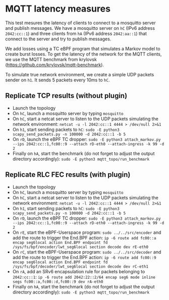 # MQTT latency measures

This test mesures the latency of clients to connect to a mosquitto server and publish messages. We have a mosquitto server on `hC` (IPv6 address `2042:cc::1`) and three clients from `hA` (IPv6 address `2042:aa::1`) that connect to the server and try to publish messages. 

We add losses using a TC eBPF program that simulates a Markov model to create burst losses. To get the latency of the network for the MQTT clients, we use the MQTT benchmark from krylovsk (https://github.com/krylovsk/mqtt-benchmark).

To simulate true network environment, we create a simple UDP packets sender on `h1`. It sends 5 packets every 10ms to `hC`.

## Replicate TCP results (without plugin)
- Launch the topology
- On `hC`, launch a mosquitto server by typing `mosquitto`
- On `hC`, start a netcat server to listen to the UDP packets simulating the network environment: `netcat -u -l 2042:cc::1 4444 > /dev/null 2>&1`
- On `h1`, start sending packets to `hC`: `sudo -E python3 scapy_send_packets.py -n 100000 -d 2042:cc::1 -b 5`
- On `rD`, launch the eBPF TC dropper: `sudo -E python3 attach_markov.py --ips 2042:cc::1,fc00::9 --attach rD-eth0 --attach-ingress -k 99 -d 2`
- Finally on `hA`, start the benchmark (do not forget to adjust the output directory accordingly): `sudo -E python3 mqtt_topo/run_benchmark`

## Replicate RLC FEC results (with plugin)
- Launch the topology
- On `hC`, launch a mosquitto server by typing `mosquitto`
- On `hC`, start a netcat server to listen to the UDP packets simulating the network environment: `netcat -u -l 2042:cc::1 4444 > /dev/null 2>&1`
- On `h1`, start sending packets to `hC`: `sudo -E python3 scapy_send_packets.py -n 100000 -d 2042:cc::1 -b 5`
- On `rD`, launch the eBPF TC dropper: `sudo -E python3 attach_markov.py --ips 2042:cc::1,fc00::9 --attach rD-eth0 --attach-ingress -k 99 -d 2`
- On `rE`, start the eBPF-Userspace program: `sudo ../../src/encoder` and add the route to trigger the End.BPF action: `ip -6 route add fc00::a encap seg6local action End.BPF endpoint fd /sys/fs/bpf/encoder/lwt_seg6local section decode dev rE-eth0`
- On `rC`, start the eBPF-Userspace program: `sudo ../../src/decoder` and add the route to trigger the End.BPF action: `ip -6 route add fc00::9 encap seg6local action End.BPF endpoint fd /sys/fs/bpf/decoder/lwt_seg6local section decode dev rC-eth1`
- On `rA`, add an SRv6 encapsulation rule for packets belonging to `2042:cc::1`: `ip -6 route add 2042:22::2/64 encap seg6 mode inline segs fc00::a,fc00::d,fc00::9 dev rA-eth0`
- Finally on `hA`, start the benchmark (do not forget to adjust the output directory accordingly): `sudo -E python3 mqtt_topo/run_benchmark`